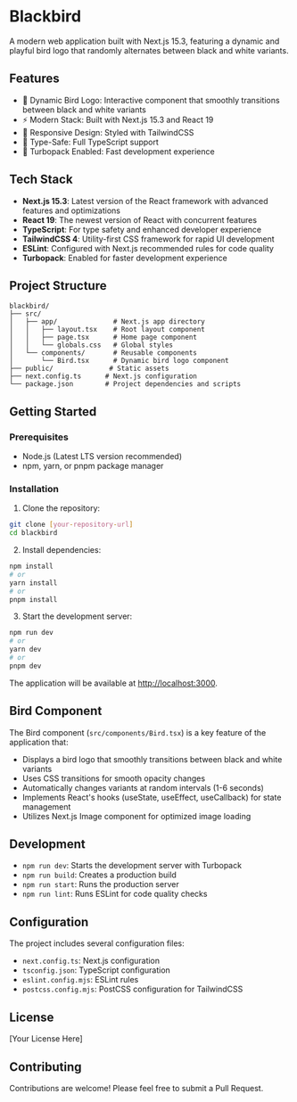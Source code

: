 # Blackbird

A modern web application built with Next.js 15.3, featuring a dynamic and playful bird logo that randomly alternates between black and white variants.

## Features

- 🦅 Dynamic Bird Logo: Interactive component that smoothly transitions between black and white variants
- ⚡ Modern Stack: Built with Next.js 15.3 and React 19
- 🎨 Responsive Design: Styled with TailwindCSS
- 📱 Type-Safe: Full TypeScript support
- 🚀 Turbopack Enabled: Fast development experience

## Tech Stack

- **Next.js 15.3**: Latest version of the React framework with advanced features and optimizations
- **React 19**: The newest version of React with concurrent features
- **TypeScript**: For type safety and enhanced developer experience
- **TailwindCSS 4**: Utility-first CSS framework for rapid UI development
- **ESLint**: Configured with Next.js recommended rules for code quality
- **Turbopack**: Enabled for faster development experience

## Project Structure

```
blackbird/
├── src/
│   ├── app/              # Next.js app directory
│   │   ├── layout.tsx    # Root layout component
│   │   ├── page.tsx      # Home page component
│   │   └── globals.css   # Global styles
│   └── components/       # Reusable components
│       └── Bird.tsx      # Dynamic bird logo component
├── public/              # Static assets
├── next.config.ts      # Next.js configuration
└── package.json        # Project dependencies and scripts
```

## Getting Started

### Prerequisites

- Node.js (Latest LTS version recommended)
- npm, yarn, or pnpm package manager

### Installation

1. Clone the repository:
```bash
git clone [your-repository-url]
cd blackbird
```

2. Install dependencies:
```bash
npm install
# or
yarn install
# or
pnpm install
```

3. Start the development server:
```bash
npm run dev
# or
yarn dev
# or
pnpm dev
```

The application will be available at [http://localhost:3000](http://localhost:3000).

## Bird Component

The Bird component (`src/components/Bird.tsx`) is a key feature of the application that:

- Displays a bird logo that smoothly transitions between black and white variants
- Uses CSS transitions for smooth opacity changes
- Automatically changes variants at random intervals (1-6 seconds)
- Implements React's hooks (useState, useEffect, useCallback) for state management
- Utilizes Next.js Image component for optimized image loading

## Development

- `npm run dev`: Starts the development server with Turbopack
- `npm run build`: Creates a production build
- `npm run start`: Runs the production server
- `npm run lint`: Runs ESLint for code quality checks

## Configuration

The project includes several configuration files:

- `next.config.ts`: Next.js configuration
- `tsconfig.json`: TypeScript configuration
- `eslint.config.mjs`: ESLint rules
- `postcss.config.mjs`: PostCSS configuration for TailwindCSS

## License

[Your License Here]

## Contributing

Contributions are welcome! Please feel free to submit a Pull Request.
